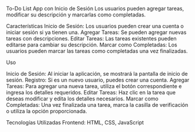 To-Do List App con Inicio de Sesión
Los usuarios pueden agregar tareas, modificar su descripción y marcarlas como completadas.

Características
Inicio de Sesión: Los usuarios pueden crear una cuenta o iniciar sesión si ya tienen una.
Agregar Tareas: Se pueden agregar nuevas tareas con descripciones.
Editar Tareas: Las tareas existentes pueden editarse para cambiar su descripción.
Marcar como Completadas: Los usuarios pueden marcar las tareas como completadas una vez finalizadas.

Uso

Inicio de Sesión: Al iniciar la aplicación, se mostrará la pantalla de inicio de sesión.
Registro: Si es un nuevo usuario, puedes crear una cuenta.
Agregar Tareas: Para agregar una nueva tarea, utiliza el botón correspondiente e ingresa los detalles requeridos.
Editar Tareas: Haz clic en la tarea que deseas modificar y edita los detalles necesarios.
Marcar como Completadas: Una vez finalizada una tarea, marca la casilla de verificación o utiliza la opción proporcionada.

Tecnologías Utilizadas
Frontend: HTML, CSS, JavaScript
